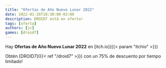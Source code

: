 ```yaml
---
title: "Ofertas de Año Nuevo Lunar 2022"
date: 2022-01-26T18:38:00-03:00
description: DROID7 está en oferta!
tags: [oferta]
authors: [jc]
games: [droid7]
---
```


Hay **Ofertas de Año Nuevo Lunar 2022** en [itch.io]({{< param "itchio" >}})

Obtén [DROID7]({{< ref "/droid7" >}}) con un 75% de descuento por tiempo limitado!
